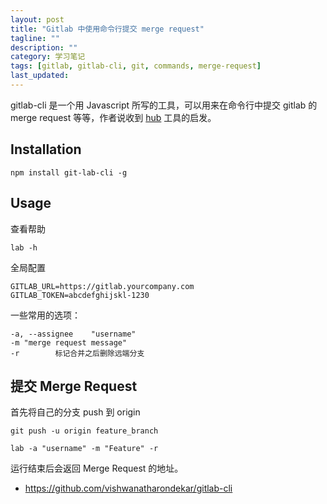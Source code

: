 ```yaml
---
layout: post
title: "Gitlab 中使用命令行提交 merge request"
tagline: ""
description: ""
category: 学习笔记
tags: [gitlab, gitlab-cli, git, commands, merge-request]
last_updated:
---
```


gitlab-cli 是一个用 Javascript 所写的工具，可以用来在命令行中提交 gitlab 的 merge request 等等，作者说收到 [hub](https://github.com/github/hub) 工具的启发。

## Installation

    npm install git-lab-cli -g

## Usage
查看帮助

    lab -h

全局配置

    GITLAB_URL=https://gitlab.yourcompany.com
    GITLAB_TOKEN=abcdefghijskl-1230

一些常用的选项：

    -a, --assignee    "username"
    -m "merge request message"
    -r        标记合并之后删除远端分支

## 提交 Merge Request
首先将自己的分支 push 到 origin

    git push -u origin feature_branch

    lab -a "username" -m "Feature" -r

运行结束后会返回 Merge Request 的地址。

- <https://github.com/vishwanatharondekar/gitlab-cli>
